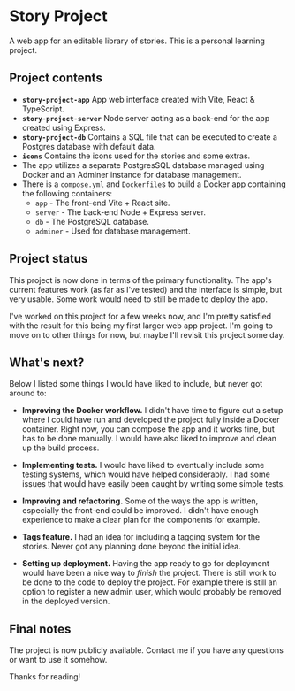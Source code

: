 # Story Project

A web app for an editable library of stories. This is a personal learning project.

## Project contents

- **`story-project-app`** App web interface created with Vite, React & TypeScript.
- **`story-project-server`** Node server acting as a back-end for the app created using Express.
- **`story-project-db`** Contains a SQL file that can be executed to create a Postgres database with default data.
- **`icons`** Contains the icons used for the stories and some extras.
- The app utilizes a separate PostgresSQL database managed using Docker and an Adminer instance for database management.
- There is a `compose.yml` and `Dockerfile`s to build a Docker app containing the following containers:
  - `app` - The front-end Vite + React site.
  - `server` - The back-end Node + Express server.
  - `db` - The PostgreSQL database.
  - `adminer` - Used for database management.

## Project status

This project is now done in terms of the primary functionality. The app's current features work (as far as I've tested) and the interface is simple, but very usable. Some work would need to still be made to deploy the app.

I've worked on this project for a few weeks now, and I'm pretty satisfied with the result for this being my first larger web app project. I'm going to move on to other things for now, but maybe I'll revisit this project some day.

## What's next?

Below I listed some things I would have liked to include, but never got around to:

- **Improving the Docker workflow.** I didn't have time to figure out a setup where I could have run and developed the project fully inside a Docker container. Right now, you can compose the app and it works fine, but has to be done manually. I would have also liked to improve and clean up the build process.

- **Implementing tests.** I would have liked to eventually include some testing systems, which would have helped considerably. I had some issues that would have easily been caught by writing some simple tests.

- **Improving and refactoring.** Some of the ways the app is written, especially the front-end could be improved. I didn't have enough experience to make a clear plan for the components for example.

- **Tags feature.** I had an idea for including a tagging system for the stories. Never got any planning done beyond the initial idea.

- **Setting up deployment.** Having the app ready to go for deployment would have been a nice way to _finish_ the project. There is still work to be done to the code to deploy the project. For example there is still an option to register a new admin user, which would probably be removed in the deployed version.

## Final notes

The project is now publicly available. Contact me if you have any questions or want to use it somehow.

Thanks for reading!
